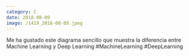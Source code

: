 ```yaml
--- 
category: C 
date: 2018-08-09 
image: /1419_2018-08-09.jpeg 
--- 
```


Me ha gustado este diagrama sencillo que muestra la diferencia entre Machine Learning y Deep Learning #MachineLearning #DeepLearning
